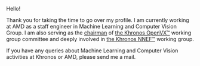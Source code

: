 <p>Hello!</p>
                
<p>Thank you for taking the time to go over my profile. I am currently working at AMD as a staff engineer in Machine Learning and Computer Vision Group. I am also serving as the <a href="https://www.khronos.org/about/working-group-chairs/">chairman</a> of <a href="https://www.khronos.org/openvx/">the Khronos OpenVX™</a> working group committee and deeply involved in <a href="https://www.khronos.org/nnef/">the Khronos NNEF™</a> working group.</p>
              
<p>If you have any queries about Machine Learning and Computer Vision activities at Khronos or AMD, please send me a mail.</p>

<!--
**kiritigowda/kiritigowda** is a ✨ _special_ ✨ repository because its `README.md` (this file) appears on your GitHub profile.

Here are some ideas to get you started:

- 🔭 I’m currently working on ...
- 🌱 I’m currently learning ...
- 👯 I’m looking to collaborate on ...
- 🤔 I’m looking for help with ...
- 💬 Ask me about ...
- 📫 How to reach me: ...
- 😄 Pronouns: ...
- ⚡ Fun fact: ...
-->
